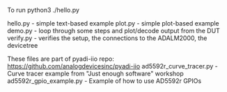 To run python3 ./hello.py

hello.py  - simple text-based example
plot.py   - simple plot-based example
demo.py   - loop through some steps and plot/decode output from the DUT
verify.py - verifies the setup, the connections to the ADALM2000, the devicetree

These files are part of pyadi-iio repo: https://github.com/analogdevicesinc/pyadi-iio
ad5592r_curve_tracer.py - Curve tracer example from "Just enough software" workshop
ad5592r_gpio_example.py - Example of how to use AD5592r GPIOs
